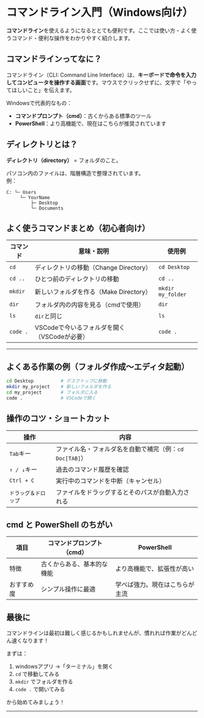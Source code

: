 
#  コマンドライン入門（Windows向け）

**コマンドライン**を使えるようになるととても便利です。ここでは使い方・よく使うコマンド・便利な操作をわかりやすく紹介します。


##  コマンドラインってなに？

コマンドライン（CLI: Command Line Interface）は、**キーボードで命令を入力してコンピュータを操作する画面**です。マウスでクリックせずに、文字で「やってほしいこと」を伝えます。

Windowsで代表的なもの：

- **コマンドプロンプト（cmd）**：古くからある標準のツール
- **PowerShell**：より高機能で、現在はこちらが推奨されています


## ディレクトリとは？

**ディレクトリ（directory）** = フォルダのこと。

パソコン内のファイルは、階層構造で整理されています。  
例：

```
C: └─ Users
     └─ YourName
         ├─ Desktop
         └─ Documents
```


## よく使うコマンドまとめ（初心者向け）

| コマンド        | 意味・説明                                       | 使用例                                 |
|------------------|--------------------------------------------------|------------------------------------------|
| `cd`             | ディレクトリの移動（Change Directory）          | `cd Desktop`                            |
| `cd ..`          | ひとつ前のディレクトリの移動                     | `cd ..`                            |
| `mkdir`          | 新しいフォルダを作る（Make Directory）          | `mkdir my_folder`                       |
| `dir`            | フォルダ内の内容を見る（cmdで使用）             | `dir`                                   |
| `ls`             | `dir`と同じ　　　　　　　　　　　　　　　        | `ls`                                    |
| `code .`         | VSCodeで今いるフォルダを開く（VSCodeが必要）     | `code .`                                |

---

##  よくある作業の例（フォルダ作成〜エディタ起動）

```bash
cd Desktop          # デスクトップに移動
mkdir my_project    # 新しいフォルダを作る
cd my_project       # フォルダに入る
code .              # VSCodeで開く
```


##  操作のコツ・ショートカット

| 操作              | 内容                                                    |
|-------------------|---------------------------------------------------------|
| `Tab`キー         | ファイル名・フォルダ名を自動で補完（例：`cd Doc[TAB]`）|
| `↑ / ↓`キー       | 過去のコマンド履歴を確認                                |
| `Ctrl + C`        | 実行中のコマンドを中断（キャンセル）                    |
| `ドラッグ＆ドロップ` | ファイルをドラッグするとそのパスが自動入力される         |

##  cmd と PowerShell のちがい

| 項目             | コマンドプロンプト（cmd）       | PowerShell                         |
|------------------|----------------------------------|------------------------------------|
| 特徴             | 古くからある、基本的な機能       | より高機能で、拡張性が高い         |
| おすすめ度       | シンプル操作に最適               | 学べば強力。現在はこちらが主流     |


##  最後に

コマンドラインは最初は難しく感じるかもしれませんが、慣れれば作業がどんどん速くなります！

まずは：

1. windowsアプリ →「ターミナル」を開く
2. `cd` で移動してみる  
3. `mkdir` でフォルダを作る  
4. `code .` で開いてみる  

から始めてみましょう！

---
